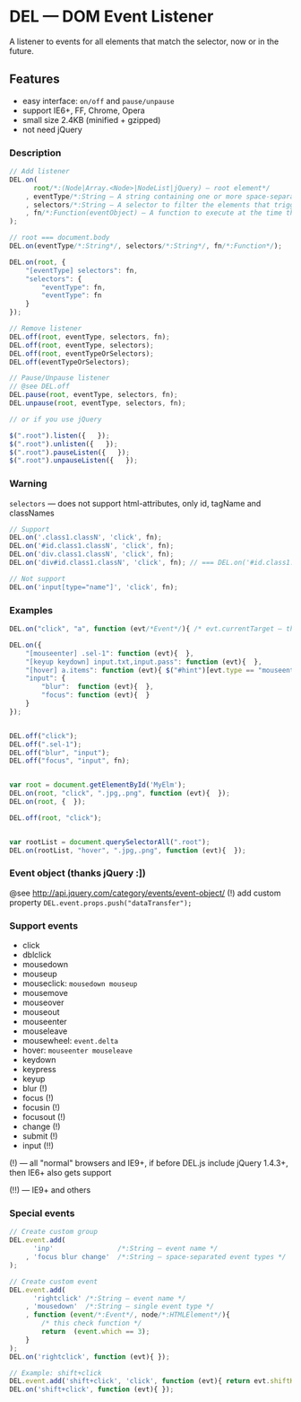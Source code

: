 # DEL — DOM Event Listener

A listener to events for all elements that match the selector, now or in the future.


## Features
* easy interface: `on/off` and `pause/unpause`
* support IE6+, FF, Chrome, Opera
* small size 2.4KB (minified + gzipped)
* not need jQuery



### Description
```js
// Add listener
DEL.on(
	  root/*:(Node|Array.<Node>|NodeList|jQuery) — root element*/
	, eventType/*:String — A string containing one or more space-separated event types, such as "click" or "keydown"*/
	, selectors/*:String — A selector to filter the elements that trigger the event.*/
	, fn/*:Function(eventObject) — A function to execute at the time the event is triggered.*/
);

// root === document.body
DEL.on(eventType/*:String*/, selectors/*:String*/, fn/*:Function*/);

DEL.on(root, {
	"[eventType] selectors": fn,
	"selectors": {
		"eventType": fn,
		"eventType": fn
	}
});

// Remove listener
DEL.off(root, eventType, selectors, fn);
DEL.off(root, eventType, selectors);
DEL.off(root, eventTypeOrSelectors);
DEL.off(eventTypeOrSelectors);

// Pause/Unpause listener
// @see DEL.off
DEL.pause(root, eventType, selectors, fn);
DEL.unpause(root, eventType, selectors, fn);

// or if you use jQuery

$(".root").listen({   });
$(".root").unlisten({   });
$(".root").pauseListen({   });
$(".root").unpauseListen({   });
```

### Warning
`selectors` — does not support html-attributes, only id, tagName and classNames

```js
// Support
DEL.on('.class1.classN', 'click', fn);
DEL.on('#id.class1.classN', 'click', fn);
DEL.on('div.class1.classN', 'click', fn);
DEL.on('div#id.class1.classN', 'click', fn); // === DEL.on('#id.class1.classN', 'click', fn);

// Not support
DEL.on('input[type="name"]', 'click', fn);
```


### Examples
```js
DEL.on("click", "a", function (evt/*Event*/){ /* evt.currentTarget — this link */ });

DEL.on({
	"[mouseenter] .sel-1": function (evt){  },
	"[keyup keydown] input.txt,input.pass": function (evt){  },
	"[hover] a.items": function (evt){ $("#hint")[evt.type == "mouseenter" ? "show" : "hide"](); },
	"input": {
		"blur":  function (evt){  },
		"focus": function (evt){  }
	}
});


DEL.off("click");
DEL.off(".sel-1");
DEL.off("blur", "input");
DEL.off("focus", "input", fn);


var root = document.getElementById('MyElm');
DEL.on(root, "click", ".jpg,.png", function (evt){  });
DEL.on(root, {  });

DEL.off(root, "click");


var rootList = document.querySelectorAll(".root");
DEL.on(rootList, "hover", ".jpg,.png", function (evt){  });
```



### Event object (thanks jQuery :])
@see http://api.jquery.com/category/events/event-object/
(!) add custom property `DEL.event.props.push("dataTransfer");`



### Support events
* click
* dblclick
* mousedown
* mouseup
* mouseclick: `mousedown mouseup`
* mousemove
* mouseover
* mouseout
* mouseenter
* mouseleave
* mousewheel: `event.delta`
* hover: `mouseenter mouseleave`
* keydown
* keypress
* keyup
* blur (!)
* focus (!)
* focusin (!)
* focusout (!)
* change (!)
* submit (!)
* input (!!)

(!) — all "normal" browsers and IE9+, if before DEL.js include jQuery 1.4.3+, then IE6+ also gets support

(!!) — IE9+ and others



### Special events
```js
// Create custom group
DEL.event.add(
	  'inp'                /*:String — event name */
	, 'focus blur change'  /*:String — space-separated event types */
);

// Create custom event
DEL.event.add(
	  'rightclick' /*:String — event name */
	, 'mousedown'  /*:String — single event type */
	, function (event/*:Event*/, node/*:HTMLElement*/){
		/* this check function */
		return  (event.which == 3);
	}
);
DEL.on('rightclick', function (evt){ });

// Example: shift+click
DEL.event.add('shift+click', 'click', function (evt){ return evt.shiftKey; });
DEL.on('shift+click', function (evt){ });
```
